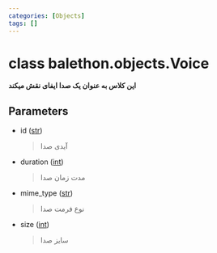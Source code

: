 ```yaml
---
categories: [Objects]
tags: []
---
```


<h1>class balethon.objects.<strong>Voice</strong></h1>

<p align="left" dir="rtl"><strong>این کلاس به عنوان یک صدا ایفای نقش میکند</strong></p>

<h2>Parameters</h2>

<ul>
<li>id (<a href="https://docs.python.org/3/library/stdtypes.html#str">str</a>)<blockquote dir="rtl">
<p>آیدی صدا</p>
</blockquote>
</li>
</ul>
<ul>
<li>duration (<a href="https://docs.python.org/3/library/functions.html#int">int</a>)<blockquote dir="rtl">
<p>مدت زمان صدا</p>
</blockquote>
</li>
</ul>
<ul>
<li>mime_type (<a href="https://docs.python.org/3/library/stdtypes.html#str">str</a>)<blockquote dir="rtl">
<p>نوع فرمت صدا</p>
</blockquote>
</li>
</ul>
<ul>
<li>size (<a href="https://docs.python.org/3/library/functions.html#int">int</a>)<blockquote dir="rtl">
<p>سایز صدا</p>
</blockquote>
</li>
</ul>
